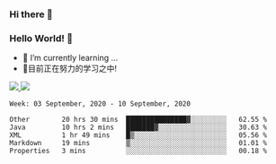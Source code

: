 ### Hi there 👋
### Hello World! 🙌

- 🌱 I’m currently learning ...
- 📖目前正在努力的学习之中!

<a href="https://github.com/anuraghazra/github-readme-stats">
  <img src="https://github-readme-stats.vercel.app/api?username=keyboardWithDream&show_icons=true&repo=github-readme-stats" />
</a>
<a href="https://github.com/anuraghazra/convoychat">
  <img src="https://github-readme-stats.vercel.app/api/top-langs/?username=keyboardWithDream&layout=compact&repo=convoychat" />
</a>



<!--START_SECTION:waka-->
```text
Week: 03 September, 2020 - 10 September, 2020

Other        20 hrs 30 mins  ███████████████▓░░░░░░░░░   62.55 % 
Java         10 hrs 2 mins   ███████▓░░░░░░░░░░░░░░░░░   30.63 % 
XML          1 hr 49 mins    █▒░░░░░░░░░░░░░░░░░░░░░░░   05.56 % 
Markdown     19 mins         ▒░░░░░░░░░░░░░░░░░░░░░░░░   01.01 % 
Properties   3 mins          ░░░░░░░░░░░░░░░░░░░░░░░░░   00.18 % 
```
<!--END_SECTION:waka-->
